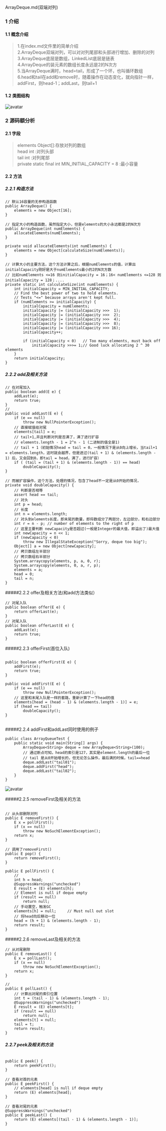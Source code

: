 ArrayDeque.md(双端对列)

### 1 介绍
#### 1.1 概念介绍

>1.在index.md文件里的简单介绍<br/>
>2.ArrayDeque双端对列，可以对对列尾部和头部进行增加、删除的对列<br/>
>3.ArrayDeque底层是数组，LinkedList底层是链表<br/>
>4.ArrayDeque的装元素的数组长度永远是2的N次方<br/>
>5.当ArrayDeque满时，head=tail，形成了一个环，也叫循环数组<br/>
>6.head和tail在add和remove时，随着操作在动态变化，就向指针一样，addFirst，则head-1；addLast，则tail+1

#### 1.2 类图结构

![avatar](images/03_ArrayDeque_Structure.jpg)


### 2 源码额分析

#### 2.1 字段

>elements Object[]:存放对列的数组<br/>
>head int :对列头部<br/>
>tail int :对列尾部<br/>
>private static final int MIN_INITIAL_CAPACITY = 8 :最小容量<br/>

#### 2.2 方法

##### 2.2.1 构造方法

```$xslt
// 默认16容量的无参构造函数
public ArrayDeque() {
    elements = new Object[16];
}

// 指定大小的构造函数，虽然指定大小，但是elements的大小永远都是2的N次方
public ArrayDeque(int numElements) {
    allocateElements(numElements);
}

private void allocateElements(int numElements) {
    elements = new Object[calculateSize(numElements)];
}

// 计算大小的主要方法，这个方法计算之后，根据numElements的值，计算出initialCapacity刚好是大于numElements最小的2的N次方数
// 比如numElements <=16 则initialCapacity = 16；16< numElements <=128 则initialCapacity = 128；....
private static int calculateSize(int numElements) {
    int initialCapacity = MIN_INITIAL_CAPACITY;
    // Find the best power of two to hold elements.
    // Tests "<=" because arrays aren't kept full.
    if (numElements >= initialCapacity) {
        initialCapacity = numElements;
        initialCapacity |= (initialCapacity >>>  1);
        initialCapacity |= (initialCapacity >>>  2);
        initialCapacity |= (initialCapacity >>>  4);
        initialCapacity |= (initialCapacity >>>  8);
        initialCapacity |= (initialCapacity >>> 16);
        initialCapacity++;

        if (initialCapacity < 0)   // Too many elements, must back off
            initialCapacity >>>= 1;// Good luck allocating 2 ^ 30 elements
    }
    return initialCapacity;
}
```

##### 2.2.2 add及相关方法

```$xslt
// 在对尾加入
public boolean add(E e) {
    addLast(e);
    return true;
}
//
public void addLast(E e) {
    if (e == null)
        throw new NullPointerException();
    // 直接赋值给对尾
    elements[tail] = e;
    // tail+1,并且判断对列是否满了，满了进行扩容
    // elements.length - 1 = 2^n - 1 (二进制的值全是1)
    // tail + 1（初始情况head = tail = 0，一般情况下是从0向上增长，当tail+1 = elements.length，这时就会越界，但是进过(tail + 1) & (elements.length - 1) 后，又会回到0，即tail = head，满了，进行扩容）
    if ( (tail = (tail + 1) & (elements.length - 1)) == head)
        doubleCapacity();
}

// 而被扩容操作，这个方法，处理的情况，包含了head不一定是从0开始的情况，
private void doubleCapacity() {
    // 判断是否相等
    assert head == tail;
    // 对头
    int p = head;
    // 长度
    int n = elements.length;
    // 对头到elements长度，即末尾的数量，即将数组分了两部分，左边部分，和右边部分
    int r = n - p; // number of elements to the right of p
    // 这里主要判断 newCapacity是否超过(一般是Integer的最大值，即溢出了)最大值
    int newCapacity = n << 1;
    if (newCapacity < 0)
        throw new IllegalStateException("Sorry, deque too big");
    Object[] a = new Object[newCapacity];
    // 拷贝数组左半部分
    // 拷贝数组右半部分
    System.arraycopy(elements, p, a, 0, r);
    System.arraycopy(elements, 0, a, r, p);
    elements = a;
    head = 0;
    tail = n;
}

```
#####2.2.2 offer及相关方法(和add方法类似）

```$xslt
// 对尾入队
public boolean offer(E e) {
    return offerLast(e);
}
// 对尾入队
public boolean offerLast(E e) {
    addLast(e);
    return true;
}

```
#####2.2.3 offerFirst(首位入队)

```$xslt

public boolean offerFirst(E e) {
    addFirst(e);
    return true;
}

public void addFirst(E e) {
    if (e == null)
        throw new NullPointerException();
    // 这里和末尾入队是一样的套路，重新计算了一下head的值
    elements[head = (head - 1) & (elements.length - 1)] = e;
    if (head == tail)
        doubleCapacity();
}


```

#####2.2.4 addFirst和addLast同时使用的例子

```$xslt
public class ArrayQueueTest {
    public static void main(String[] args) {
        ArrayDeque<String> deque = new ArrayDeque<String>(100);
        // 通过断点可知，head的索引是127，其实是element.length的最后一位
        // tail 是从0开始增长的，但无论怎么操作，最后满的时候，tail==head
        deque.addLast("tail01");
        deque.addFirst("head");
        deque.addLast("tail02");
    }
}

```

![avatar](images/04_ArrayDeque_head_tail.jpg)


#####2.2.5 removeFirst及相关的方法

```$xslt

// 从头部删除对列
public E removeFirst() {
    E x = pollFirst();
    if (x == null)
        throw new NoSuchElementException();
    return x;
}

// 调用了removeFirst()
public E pop() {
    return removeFirst();
}

public E pollFirst() {
    // 
    int h = head;
    @SuppressWarnings("unchecked")
    E result = (E) elements[h];
    // Element is null if deque empty
    if (result == null)
        return null;
    // 手动置空，触发GC
    elements[h] = null;     // Must null out slot
    // 将head向后移动一位
    head = (h + 1) & (elements.length - 1);
    return result;
}

```

#####2.2.6 removeLast及相关的方法

```
// 从对尾删除
public E removeLast() {
    E x = pollLast();
    if (x == null)
        throw new NoSuchElementException();
    return x;
}

// 
public E pollLast() {
    // 计算出对尾的索引位置
    int t = (tail - 1) & (elements.length - 1);
    @SuppressWarnings("unchecked")
    E result = (E) elements[t];
    if (result == null)
        return null;
    elements[t] = null;
    tail = t;
    return result;
}

```
##### 2.2.7 peek及相关的方法

```

public E peek() {
    return peekFirst();
}

// 查看对首的元素
public E peekFirst() {
    // elements[head] is null if deque empty
    return (E) elements[head];
}
    
// 查看对尾的元素
@SuppressWarnings("unchecked")
public E peekLast() {
    return (E) elements[(tail - 1) & (elements.length - 1)];
}


```



